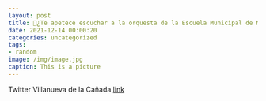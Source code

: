 ```yaml
---
layout: post
title: 🎻¿Te apetece escuchar a la orquesta de la Escuela Municipal de Música y Danza de VillanuevaDeLaCañada? Este viernes, a las 18:0...
date: 2021-12-14 00:00:20
categories: uncategorized
tags:
- random
image: /img/image.jpg
caption: This is a picture
---
```

Twitter Villanueva de la Cañada [link](https://twitter.com/AytoVDLCanada/status/1470391658722250753)
